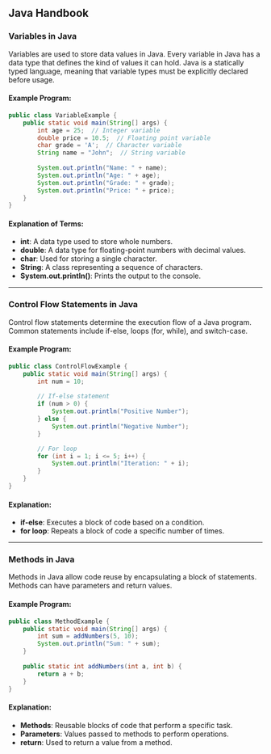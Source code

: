 ## Java Handbook

### Variables in Java

Variables are used to store data values in Java. Every variable in Java has a data type that defines the kind of values it can hold. Java is a statically typed language, meaning that variable types must be explicitly declared before usage.

#### Example Program:
```java
public class VariableExample {
    public static void main(String[] args) {
        int age = 25;  // Integer variable
        double price = 10.5;  // Floating point variable
        char grade = 'A';  // Character variable
        String name = "John";  // String variable
        
        System.out.println("Name: " + name);
        System.out.println("Age: " + age);
        System.out.println("Grade: " + grade);
        System.out.println("Price: " + price);
    }
}
```

#### Explanation of Terms:
- **int**: A data type used to store whole numbers.
- **double**: A data type for floating-point numbers with decimal values.
- **char**: Used for storing a single character.
- **String**: A class representing a sequence of characters.
- **System.out.println()**: Prints the output to the console.

---

### Control Flow Statements in Java

Control flow statements determine the execution flow of a Java program. Common statements include if-else, loops (for, while), and switch-case.

#### Example Program:
```java
public class ControlFlowExample {
    public static void main(String[] args) {
        int num = 10;
        
        // If-else statement
        if (num > 0) {
            System.out.println("Positive Number");
        } else {
            System.out.println("Negative Number");
        }

        // For loop
        for (int i = 1; i <= 5; i++) {
            System.out.println("Iteration: " + i);
        }
    }
}
```

#### Explanation:
- **if-else**: Executes a block of code based on a condition.
- **for loop**: Repeats a block of code a specific number of times.

---

### Methods in Java

Methods in Java allow code reuse by encapsulating a block of statements. Methods can have parameters and return values.

#### Example Program:
```java
public class MethodExample {
    public static void main(String[] args) {
        int sum = addNumbers(5, 10);
        System.out.println("Sum: " + sum);
    }
    
    public static int addNumbers(int a, int b) {
        return a + b;
    }
}
```

#### Explanation:
- **Methods**: Reusable blocks of code that perform a specific task.
- **Parameters**: Values passed to methods to perform operations.
- **return**: Used to return a value from a method.



